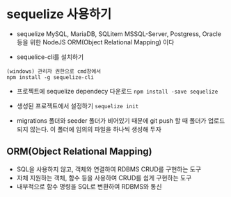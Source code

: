 # sequelize 사용하기

- sequelize MySQL, MariaDB, SQLitem MSSQL-Server, Postgress, Oracle 등을 위한 NodeJS ORM(Object Relational Mapping) 이다

* sequelice-cli를 설치하기

```
(windows) 관리자 권한으로 cmd창에서
npm install -g sequelize-cli
```

- 프로젝트에 sequelize dependecy 다운로드
  `npm install -save sequelize`

* 생성된 프로젝트에서 설정하기
  `sequelize init`

* migrations 폴더와 seeder 폴더가 비어있기 때문에 git push 할 때 폴더가 업로드 되지 않는다. 이 폴더에 임의의 파일을 하나씩 생성해 두자

## ORM(Object Relational Mapping)

- SQL을 사용하지 않고, 객체와 연결하여 RDBMS CRUD를 구현하는 도구
- 자체 지원하는 객체, 함수 등을 사용하여 CRUD를 쉽게 구현하는 도구
- 내부적으로 함수 명령을 SQL로 변환하여 RDBMS와 통신
